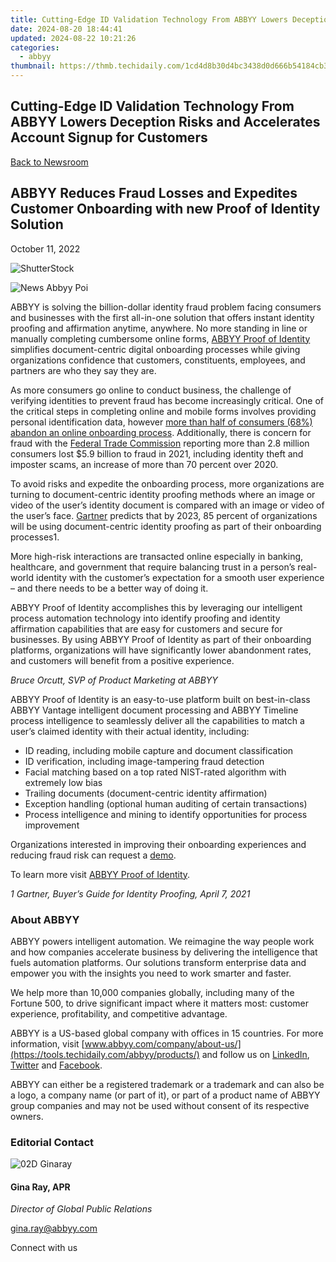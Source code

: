 ```yaml
---
title: Cutting-Edge ID Validation Technology From ABBYY Lowers Deception Risks and Accelerates Account Signup for Customers
date: 2024-08-20 18:44:41
updated: 2024-08-22 10:21:26
categories:
  - abbyy
thumbnail: https://thmb.techidaily.com/1cd4d8b30d4bc3438d0d666b54184cb335ed999f5f531a542c9f720844c66d4d.jpg
---
```


## Cutting-Edge ID Validation Technology From ABBYY Lowers Deception Risks and Accelerates Account Signup for Customers

[Back to Newsroom](https://tools.techidaily.com/abbyy/products/)

## ABBYY Reduces Fraud Losses and Expedites Customer Onboarding with new Proof of Identity Solution

October 11, 2022

![ShutterStock](https://content.abbyy.com/-/media/project/abbyy/abbyy/branchtemplates/shutterstock_1272462163_1296-x-729.jpg?h=729&iar=0&w=1296)

![News Abbyy Poi](https://static2.abbyy.com/abbyycommedia/36116/news-abbyy-poi.jpg) 

ABBYY is solving the billion-dollar identity fraud problem facing consumers and businesses with the first all-in-one solution that offers instant identity proofing and affirmation anytime, anywhere. No more standing in line or manually completing cumbersome online forms, [ABBYY Proof of Identity](https://tools.techidaily.com/abbyy/products/) simplifies document-centric digital onboarding processes while giving organizations confidence that customers, constituents, employees, and partners are who they say they are.

As more consumers go online to conduct business, the challenge of verifying identities to prevent fraud has become increasingly critical. One of the critical steps in completing online and mobile forms involves providing personal identification data, however [more than half of consumers (68%) abandon an online onboarding process](https://member.regtechanalyst.com/over-half-of-consumers-abandoned-onboarding-processes-in-2021/). Additionally, there is concern for fraud with the [Federal Trade Commission](https://www.ftc.gov/reports/consumer-sentinel-network-data-book-2021) reporting more than 2.8 million consumers lost $5.9 billion to fraud in 2021, including identity theft and imposter scams, an increase of more than 70 percent over 2020.

To avoid risks and expedite the onboarding process, more organizations are turning to document-centric identity proofing methods where an image or video of the user’s identity document is compared with an image or video of the user’s face. [Gartner](https://www.gartner.com/en/documents/4000261) predicts that by 2023, 85 percent of organizations will be using document-centric identity proofing as part of their onboarding processes1.

More high-risk interactions are transacted online especially in banking, healthcare, and government that require balancing trust in a person’s real-world identity with the customer’s expectation for a smooth user experience – and there needs to be a better way of doing it.

ABBYY Proof of Identity accomplishes this by leveraging our intelligent process automation technology into identify proofing and identity affirmation capabilities that are easy for customers and secure for businesses. By using ABBYY Proof of Identity as part of their onboarding platforms, organizations will have significantly lower abandonment rates, and customers will benefit from a positive experience.

_Bruce Orcutt, SVP of Product Marketing at ABBYY_

ABBYY Proof of Identity is an easy-to-use platform built on best-in-class ABBYY Vantage intelligent document processing and ABBYY Timeline process intelligence to seamlessly deliver all the capabilities to match a user’s claimed identity with their actual identity, including:

* ID reading, including mobile capture and document classification
* ID verification, including image-tampering fraud detection
* Facial matching based on a top rated NIST-rated algorithm with extremely low bias
* Trailing documents (document-centric identity affirmation)
* Exception handling (optional human auditing of certain transactions)
* Process intelligence and mining to identify opportunities for process improvement

Organizations interested in improving their onboarding experiences and reducing fraud risk can request a [demo](https://tools.techidaily.com/abbyy/products/).

To learn more visit [ABBYY Proof of Identity](https://tools.techidaily.com/abbyy/products/).

_1 Gartner, Buyer’s Guide for Identity Proofing, April 7, 2021_

### About ABBYY

ABBYY powers intelligent automation. We reimagine the way people work and how companies accelerate business by delivering the intelligence that fuels automation platforms. Our solutions transform enterprise data and empower you with the insights you need to work smarter and faster. 

We help more than 10,000 companies globally, including many of the Fortune 500, to drive significant impact where it matters most: customer experience, profitability, and competitive advantage.

ABBYY is a US-based global company with offices in 15 countries. For more information, visit [www.abbyy.com/company/about-us/](https://tools.techidaily.com/abbyy/products/) and follow us on [LinkedIn](https://www.linkedin.com/company/abbyy), [Twitter](https://twitter.com/ABBYY%5FSoftware) and [Facebook](https://www.facebook.com/ABBYYsoft).

ABBYY can either be a registered trademark or a trademark and can also be a logo, a company name (or part of it), or part of a product name of ABBYY group companies and may not be used without consent of its respective owners.

### Editorial Contact

![02D Ginaray](https://static2.abbyy.com/abbyycommedia/23662/02d-ginaray.png)

#### Gina Ray, APR

_Director of Global Public Relations_

[gina.ray@abbyy.com](https://tools.techidaily.com/abbyy/products/)

  
Connect with us

<ins class="adsbygoogle"
     style="display:block"
     data-ad-format="autorelaxed"
     data-ad-client="ca-pub-7571918770474297"
     data-ad-slot="1223367746"></ins>



<ins class="adsbygoogle"
     style="display:block"
     data-ad-client="ca-pub-7571918770474297"
     data-ad-slot="8358498916"
     data-ad-format="auto"
     data-full-width-responsive="true"></ins>
